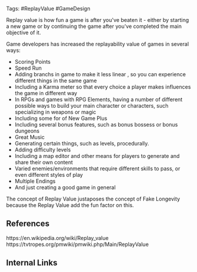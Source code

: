 Tags: #ReplayValue #GameDesign

Replay value is how fun a game is after you've beaten it - either by starting a new game or by continuing the game after you've completed the main objective of it.

Game developers has increased the replayability value of games in several ways:
- Scoring Points
- Speed Run
- Adding branchs in game to make it less linear , so you can experience different things in the same game
- Including a Karma meter so that every choice a player makes influences the game in different way
- In RPGs and games with RPG Elements, having a number of different possible ways to build your main character or characters, such specializing in weapons or magic
- Including some for of New Game Plus
- Including several bonus features, such as bonus bossess or bonus dungeons
- Great Music
- Generating certain things, such as levels, procedurally.
- Adding difficulty levels
- Including a map editor and other means for players to generate and share their own content
- Varied enemies/environments that require different skills to pass, or even different styles of play
- Multiple Endings
- And just creating a good game in general

The concept of Replay Value justaposes the concept of Fake Longevity because the Replay Value add the fun factor on this.

<h2>References</h2>
https://en.wikipedia.org/wiki/Replay_value
https://tvtropes.org/pmwiki/pmwiki.php/Main/ReplayValue
<h2>Internal Links</h2>
